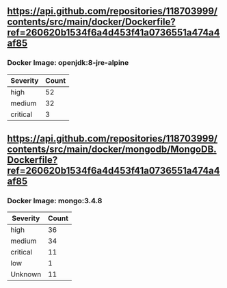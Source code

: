 ## https://api.github.com/repositories/118703999/contents/src/main/docker/Dockerfile?ref=260620b1534f6a4d453f41a0736551a474a4af85

### Docker Image: openjdk:8-jre-alpine
| Severity | Count |
|----------|-------|
| high | 52 |
| medium | 32 |
| critical | 3 |


## https://api.github.com/repositories/118703999/contents/src/main/docker/mongodb/MongoDB.Dockerfile?ref=260620b1534f6a4d453f41a0736551a474a4af85

### Docker Image: mongo:3.4.8
| Severity | Count |
|----------|-------|
| high | 36 |
| medium | 34 |
| critical | 11 |
| low | 1 |
| Unknown | 11 |